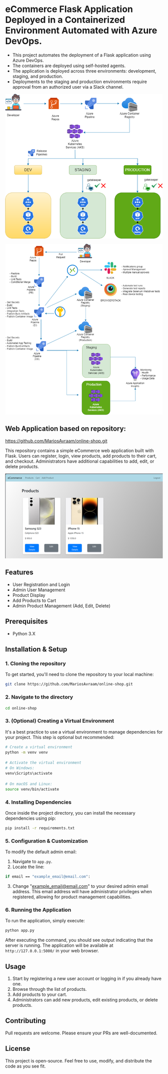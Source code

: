 # eCommerce Flask Application Deployed in a Containerized Environment Automated with Azure DevOps.

- This project automates the deployment of a Flask application using Azure DevOps.
- The containers are deployed using self-hosted agents.
- The application is deployed across three environments: development, staging, and production.
- Deployments to the staging and production environments require approval from an authorized user via a Slack channel.

![Project Diagram 1](https://github.com/frankrodrigo/FlasShop_AzureDevops/blob/master/assets/Devops_Project_Diagram1.png?raw=true)

![Project Diagram 2](https://github.com/frankrodrigo/FlasShop_AzureDevops/blob/master/assets/Devops_Project_Diagram1_V3.png?raw=true)

## Web Application based on repository:
https://github.com/MariosAvraam/online-shop.git 

This repository contains a simple eCommerce web application built with Flask. Users can register, login, view products, add products to their cart, and checkout. Administrators have additional capabilities to add, edit, or delete products.

![Online Shop Image](https://github.com/frankrodrigo/FlasShop_AzureDevops/blob/master/assets/Online_Shop.png?raw=true)

## Features
- User Registration and Login
- Admin User Management
- Product Display
- Add Products to Cart
- Admin Product Management (Add, Edit, Delete)

## Prerequisites
- Python 3.X

## Installation & Setup

### 1. Cloning the repository
To get started, you'll need to clone the repository to your local machine:
```bash
git clone https://github.com/MariosAvraam/online-shop.git
```
### 2. Navigate to the directory
```bash
cd online-shop
```

### 3. (Optional) Creating a Virtual Environment
It's a best practice to use a virtual environment to manage dependencies for your project. This step is optional but recommended:
```bash
# Create a virtual environment
python -m venv venv

# Activate the virtual environment
# On Windows:
venv\Scripts\activate

# On macOS and Linux:
source venv/bin/activate
```

### 4. Installing Dependencies
Once inside the project directory, you can install the necessary dependencies using pip:
```bash
pip install -r requirements.txt
```

### 5. Configuration & Customization
To modify the default admin email:

1. Navigate to `app.py`.
2. Locate the line:
```bash
if email == "example_email@email.com":
```
3. Change "example_email@email.com" to your desired admin email address.
This email address will have administrator privileges when registered, allowing for product management capabilities.

### 6. Running the Application
To run the application, simply execute:
```bash
python app.py
```
After executing the command, you should see output indicating that the server is running. The application will be available at `http://127.0.0.1:5000/` in your web browser.

## Usage
1. Start by registering a new user account or logging in if you already have one.
2. Browse through the list of products.
3. Add products to your cart.
4. Administrators can add new products, edit existing products, or delete products.

## Contributing
Pull requests are welcome. Please ensure your PRs are well-documented.

## License
This project is open-source. Feel free to use, modify, and distribute the code as you see fit.

